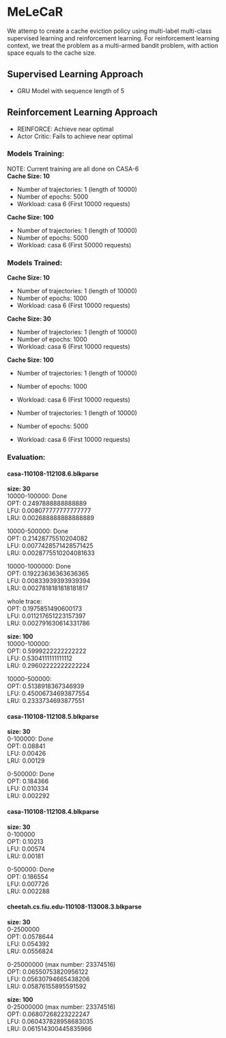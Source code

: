 # MeLeCaR

We attemp to create a cache eviction policy using multi-label multi-class supervised learning and reinforcement learning. For reinforcement learning context, we treat the problem as a multi-armed bandit problem, with action space equals to the cache size.  

## Supervised Learning Approach
- GRU Model with sequence length of 5

## Reinforcement Learning Approach
- REINFORCE: Achieve near optimal  
- Actor Critic: Fails to achieve near optimal  


### Models Training:  
NOTE: Current training are all done on CASA-6  
**Cache Size: 10**  
- Number of trajectories: 1 (length of 10000)
- Number of epochs: 5000
- Workload: casa 6 (First 10000 requests)

**Cache Size: 100**  
- Number of trajectories: 1 (length of 10000)
- Number of epochs: 5000
- Workload: casa 6 (First 50000 requests)


### Models Trained:
**Cache Size: 10**  
- Number of trajectories: 1 (length of 10000)
- Number of epochs: 1000
- Workload: casa 6 (First 10000 requests)

**Cache Size: 30**  
- Number of trajectories: 1 (length of 10000)
- Number of epochs: 1000
- Workload: casa 6 (First 10000 requests)

**Cache Size: 100**  
  - Number of trajectories: 1 (length of 10000)
  - Number of epochs: 1000
  - Workload: casa 6 (First 10000 requests)

  - Number of trajectories: 1 (length of 10000)
  - Number of epochs: 5000
  - Workload: casa 6 (First 10000 requests)


### Evaluation:
#### casa-110108-112108.6.blkparse
**size: 30**  
10000-100000: Done  
OPT: 0.2497888888888889  
LFU: 0.008077777777777777  
LRU: 0.002688888888888889  

10000-500000: Done  
OPT: 0.21428775510204082  
LFU: 0.0077428571428571425  
LRU: 0.0028775510204081633  

10000-1000000: Done  
OPT: 0.19223636363636365  
LFU: 0.00833939393939394  
LRU: 0.0027818181818181817  

whole trace:  
OPT: 0.1975851490600173  
LFU: 0.011217651223157397  
LRU: 0.002791630614331786  

**size: 100**  
10000-100000:  
OPT: 0.5999222222222222  
LFU: 0.5304111111111112  
LRU: 0.29602222222222224  

10000-500000:  
OPT: 0.5138918367346939  
LFU: 0.45006734693877554  
LRU: 0.2333734693877551  

#### casa-110108-112108.5.blkparse
**size: 30**  
0-100000: Done  
OPT: 0.08841  
LFU: 0.00426  
LRU: 0.00129  

0-500000: Done  
OPT: 0.184366  
LFU: 0.010334  
LRU: 0.002292  

#### casa-110108-112108.4.blkparse
**size: 30**  
0-100000  
OPT: 0.10213  
LFU: 0.00574  
LRU: 0.00181  

0-500000: Done  
OPT: 0.186554  
LFU: 0.007726  
LRU: 0.002288  

#### cheetah.cs.fiu.edu-110108-113008.3.blkparse
**size: 30**  
0-2500000  
OPT: 0.0578644  
LFU: 0.054392  
LRU: 0.0556824  

0-25000000 (max number: 23374516)  
OPT: 0.06550753820956122  
LFU: 0.05630794665438206  
LRU: 0.05876155895591592

**size: 100**  
0-25000000 (max number: 23374516)  
OPT: 0.06807268223222247  
LFU: 0.060437828958683035  
LRU: 0.061514300445835966  
